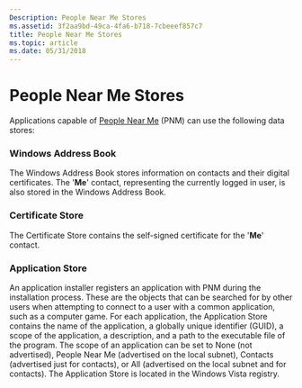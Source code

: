 ```yaml
---
Description: People Near Me Stores
ms.assetid: 3f2aa9bd-49ca-4fa6-b718-7cbeeef857c7
title: People Near Me Stores
ms.topic: article
ms.date: 05/31/2018
---
```


# People Near Me Stores

Applications capable of [People Near Me](about-people-near-me.md) (PNM) can use the following data stores:

### Windows Address Book

The Windows Address Book stores information on contacts and their digital certificates. The '**Me**' contact, representing the currently logged in user, is also stored in the Windows Address Book.

### Certificate Store

The Certificate Store contains the self-signed certificate for the '**Me**' contact.

### Application Store

An application installer registers an application with PNM during the installation process. These are the objects that can be searched for by other users when attempting to connect to a user with a common application, such as a computer game. For each application, the Application Store contains the name of the application, a globally unique identifier (GUID), a scope of the application, a description, and a path to the executable file of the program. The scope of an application can be set to None (not advertised), People Near Me (advertised on the local subnet), Contacts (advertised just for contacts), or All (advertised on the local subnet and for contacts). The Application Store is located in the Windows Vista registry.

 

 



